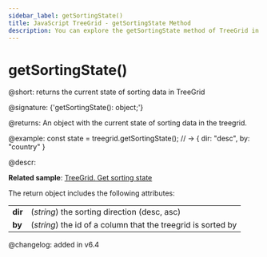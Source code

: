 ```yaml
---
sidebar_label: getSortingState()
title: JavaScript TreeGrid - getSortingState Method 
description: You can explore the getSortingState method of TreeGrid in the documentation of the DHTMLX JavaScript UI library. Browse developer guides and API reference, try out code examples and live demos, and download a free 30-day evaluation version of DHTMLX Suite.
---
```


# getSortingState()

@short: returns the current state of sorting data in TreeGrid

@signature: {'getSortingState(): object;'}

@returns:
An object with the current state of sorting data in the treegrid.

@example:
const state = treegrid.getSortingState(); 
// -> { dir: "desc", by: "country" }

@descr:

**Related sample**: [TreeGrid. Get sorting state](https://snippet.dhtmlx.com/bdwwhvls)

The return object includes the following attributes:

<table>
    <tbody>
        <tr>
            <td><b>dir</b></td>
            <td>(<i>string</i>) the sorting direction (desc, asc)</td>
        </tr>
        <tr>
            <td><b>by</b></td>
            <td>(<i>string</i>) the id of a column that the treegrid is sorted by</td>
        </tr>
    </tbody>
</table>

@changelog:
added in v6.4

[comment]: # (@related: treegrid/usage.md#getting-the-sorting-state)

